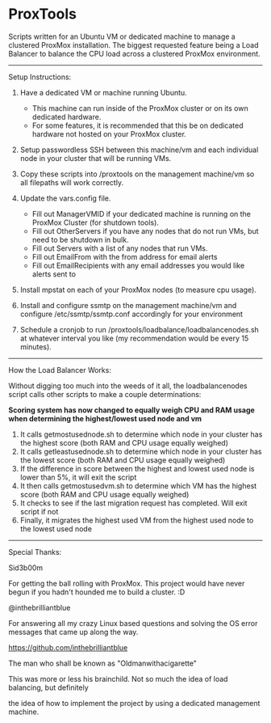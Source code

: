# ProxTools
Scripts written for an Ubuntu VM or dedicated machine to manage a clustered ProxMox installation.
The biggest requested feature being a Load Balancer to balance the CPU load across a clustered ProxMox environment.

----------

Setup Instructions:

1. Have a dedicated VM or machine running Ubuntu.
     - This machine can run inside of the ProxMox cluster or on its own dedicated hardware.
     - For some features, it is recommended that this be on dedicated hardware not hosted on your ProxMox cluster.

2. Setup passwordless SSH between this machine/vm and each individual node in your cluster that will be running VMs.

3. Copy these scripts into /proxtools on the management machine/vm so all filepaths will work correctly.

4. Update the vars.config file.
	- Fill out ManagerVMID if your dedicated machine is running on the ProxMox Cluster (for shutdown tools).
	- Fill out OtherServers if you have any nodes that do not run VMs, but need to be shutdown in bulk.
	- Fill out Servers with a list of any nodes that run VMs.
 	- Fill out EmailFrom with the from address for email alerts
  	- Fill out EmailRecipients with any email addresses you would like alerts sent to 

5. Install mpstat on each of your ProxMox nodes (to measure cpu usage).

6. Install and configure ssmtp on the management machine/vm and configure /etc/ssmtp/ssmtp.conf accordingly for your environment

7. Schedule a cronjob to run /proxtools/loadbalance/loadbalancenodes.sh at whatever interval you like (my recommendation would be every 15 minutes).

----------
How the Load Balancer Works:

Without digging too much into the weeds of it all, the loadbalancenodes script calls other scripts to make a couple determinations:

**Scoring system has now changed to equally weigh CPU and RAM usage when determining the highest/lowest used node and vm**

1. It calls getmostusednode.sh to determine which node in your cluster has the highest score (both RAM and CPU usage equally weighed)
2. It calls getleastusednode.sh to determine which node in your cluster has the lowest score (both RAM and CPU usage equally weighed)
3. If the difference in score between the highest and lowest used node is lower than 5%, it will exit the script
4. It then calls getmostusedvm.sh to determine which VM has the highest score (both RAM and CPU usage equally weighed)
5. It checks to see if the last migration request has completed. Will exit script if not
6. Finally, it migrates the highest used VM from the highest used node to the lowest used node

--------------------
Special Thanks:

Sid3b00m

For getting the ball rolling with ProxMox. This project would have never begun if you hadn't hounded me to build a cluster. :D


@inthebrilliantblue

  For answering all my crazy Linux based questions and solving the OS error messages that came up along the way.
  
  https://github.com/inthebrilliantblue



The man who shall be known as "Oldmanwithacigarette"

  This was more or less his brainchild. Not so much the idea of load balancing, but definitely
  
  the idea of how to implement the project by using a dedicated management machine.
